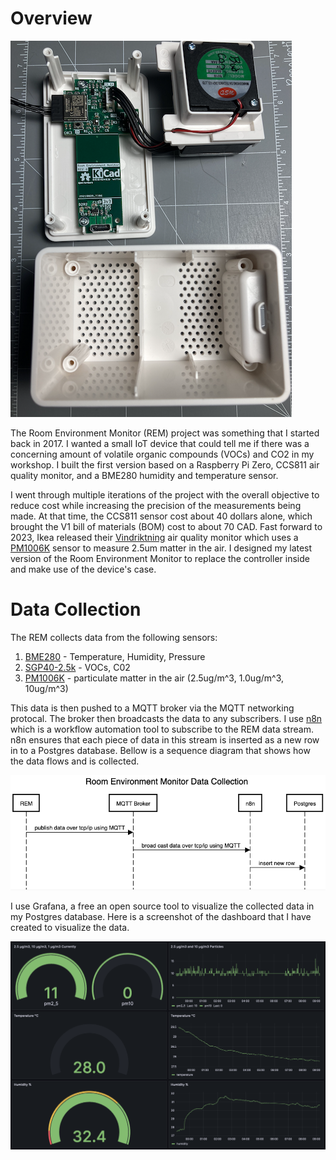 # Overview 

![REM Guts](./documentation/rem_guts.png)

The Room Environment Monitor (REM) project was something that I started back in 2017. I wanted a small IoT device that could tell me if there was a concerning amount of volatile organic compounds (VOCs) and CO2 in my workshop. I built the first version based on a Raspberry Pi Zero, CCS811 air quality monitor, and a BME280 humidity and temperature sensor.

I went through multiple iterations of the project with the overall objective to reduce cost while increasing the precision of the measurements being made. At that time, the CCS811 sensor cost about 40 dollars alone, which brought the V1 bill of materials (BOM) cost to about 70 CAD. Fast forward to 2023, Ikea released their [Vindriktning](https://www.ikea.com/ca/en/p/vindriktning-air-quality-sensor-60515911/) air quality monitor which uses a [PM1006K](https://en.gassensor.com.cn/Product_files/Specifications/LED%20Particle%20Sensor%20PM1006K%20Specification.pdf) sensor to measure 2.5um matter in the air. I designed my latest version of the Room Environment Monitor to replace the controller inside and make use of the device's case.

# Data Collection

The REM collects data from the following sensors:
1. [BME280](https://www.bosch-sensortec.com/products/environmental-sensors/humidity-sensors-bme280/) - Temperature, Humidity, Pressure
1. [SGP40-2.5k](https://sensirion.com/products/catalog/SGP40) - VOCs, C02  
1. [PM1006K](https://en.gassensor.com.cn/ParticulateMatterSensor/info_itemid_105.html) - particulate matter in the air (2.5ug/m^3, 1.0ug/m^3, 10ug/m^3)

This data is then pushed to a MQTT broker via the MQTT networking protocal. The broker then broadcasts the data to any subscribers. I use [n8n](https://n8n.io/) which is a workflow automation tool to subscribe to the REM data stream. n8n ensures that each piece of data in this stream is inserted as a new row in to a Postgres database. Bellow is a sequence diagram that shows how the data flows and is collected. 

<!-- https://sequencediagram.org/
title Room Environment Monitor Data Collection 

REM->MQTT Broker:publish data over tcp/ip using MQTT
MQTT Broker->n8n:broad cast data over tcp/ip using MQTT 
n8n->Postgres: insert new row  -->

![Data Collection Sequence Diagram](./documentation/rem_v4_data_collection.png "Data Collection Sequence Diagram")

<!-- # Data Visualization -->

I use Grafana, a free an open source tool to visualize the collected data in my Postgres database. Here is a screenshot of the dashboard that I have created to visualize the data.

![Data Visualization](./documentation/grafana_dash.png "Data Visualization")